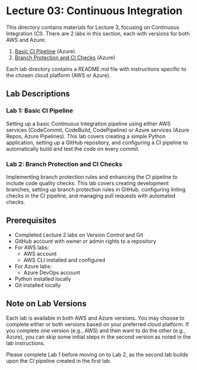 # Lecture 03: Continuous Integration

This directory contains materials for Lecture 3, focusing on Continuous Integration (CI). There are 2 labs in this section, each with versions for both AWS and Azure:

1. [Basic CI Pipeline](./Azure/Lab1-BasicCIPipeline) (Azure)
2. [Branch Protection and CI Checks](./Azure/Lab2-BranchProtectionAndCIChecks) (Azure)

Each lab directory contains a README.md file with instructions specific to the chosen cloud platform (AWS or Azure).

## Lab Descriptions

### Lab 1: Basic CI Pipeline
Setting up a basic Continuous Integration pipeline using either AWS services (CodeCommit, CodeBuild, CodePipeline) or Azure services (Azure Repos, Azure Pipelines). This lab covers creating a simple Python application, setting up a GitHub repository, and configuring a CI pipeline to automatically build and test the code on every commit.

### Lab 2: Branch Protection and CI Checks
Implementing branch protection rules and enhancing the CI pipeline to include code quality checks. This lab covers creating development branches, setting up branch protection rules in GitHub, configuring linting checks in the CI pipeline, and managing pull requests with automated checks.

## Prerequisites

- Completed Lecture 2 labs on Version Control and Git
- GitHub account with owner or admin rights to a repository
- For AWS labs:
  - AWS account
  - AWS CLI installed and configured
- For Azure labs:
  - Azure DevOps account
- Python installed locally
- Git installed locally

## Note on Lab Versions

Each lab is available in both AWS and Azure versions. You may choose to complete either or both versions based on your preferred cloud platform. If you complete one version (e.g., AWS) and then want to do the other (e.g., Azure), you can skip some initial steps in the second version as noted in the lab instructions.

Please complete Lab 1 before moving on to Lab 2, as the second lab builds upon the CI pipeline created in the first lab.
